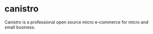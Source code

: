 canistro
========

Canistro is a professional open source micro e-commerce for micro and small business.